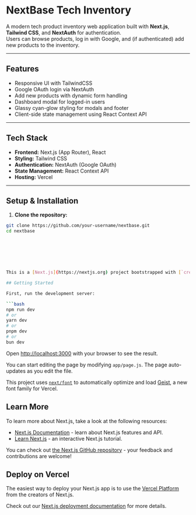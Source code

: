 # NextBase Tech Inventory

A modern tech product inventory web application built with **Next.js**, **Tailwind CSS**, and **NextAuth** for authentication.  
Users can browse products, log in with Google, and (if authenticated) add new products to the inventory.

---

## Features

- Responsive UI with TailwindCSS
- Google OAuth login via NextAuth
- Add new products with dynamic form handling
- Dashboard modal for logged-in users
- Glassy cyan-glow styling for modals and footer
- Client-side state management using React Context API

---

## Tech Stack

- **Frontend:** Next.js (App Router), React  
- **Styling:** Tailwind CSS  
- **Authentication:** NextAuth (Google OAuth)  
- **State Management:** React Context API  
- **Hosting:** Vercel  

---

## Setup & Installation

1. **Clone the repository:**

```bash
git clone https://github.com/your-username/nextbase.git
cd nextbase







This is a [Next.js](https://nextjs.org) project bootstrapped with [`create-next-app`](https://github.com/vercel/next.js/tree/canary/packages/create-next-app).

## Getting Started

First, run the development server:

```bash
npm run dev
# or
yarn dev
# or
pnpm dev
# or
bun dev
```

Open [http://localhost:3000](http://localhost:3000) with your browser to see the result.

You can start editing the page by modifying `app/page.js`. The page auto-updates as you edit the file.

This project uses [`next/font`](https://nextjs.org/docs/app/building-your-application/optimizing/fonts) to automatically optimize and load [Geist](https://vercel.com/font), a new font family for Vercel.

## Learn More

To learn more about Next.js, take a look at the following resources:

- [Next.js Documentation](https://nextjs.org/docs) - learn about Next.js features and API.
- [Learn Next.js](https://nextjs.org/learn) - an interactive Next.js tutorial.

You can check out [the Next.js GitHub repository](https://github.com/vercel/next.js) - your feedback and contributions are welcome!

## Deploy on Vercel

The easiest way to deploy your Next.js app is to use the [Vercel Platform](https://vercel.com/new?utm_medium=default-template&filter=next.js&utm_source=create-next-app&utm_campaign=create-next-app-readme) from the creators of Next.js.

Check out our [Next.js deployment documentation](https://nextjs.org/docs/app/building-your-application/deploying) for more details.
